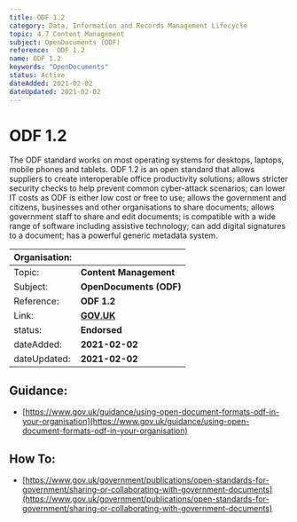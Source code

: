 ```yaml
---
title: ODF 1.2
category: Data, Information and Records Management Lifecycle
topic: 4.7 Content Management
subject: OpenDocuments (ODF)
reference:	ODF 1.2
name: ODF 1.2
keywords: "OpenDocuments"
status: Active
dateAdded: 2021-02-02
dateUpdated: 2021-02-02
---
```


# ODF 1.2

The ODF standard works on most operating systems for desktops, laptops, mobile phones and tablets. ODF 1.2 is an open standard that allows suppliers to create interoperable office productivity solutions; allows stricter security checks to help prevent common cyber-attack scenarios; can lower IT costs as ODF is either low cost or free to use; allows the government and citizens, businesses and other organisations to share documents; allows government staff to share and edit documents; is compatible with a wide range of software including assistive technology; can add digital signatures to a document; has a powerful generic metadata system.

| Organisation: | |
| --- | --- |
| Topic: | **Content Management** | 
| Subject: | **OpenDocuments (ODF)** |
| Reference: | **ODF 1.2** |
| Link: | **[GOV.UK](https://www.gov.uk/government/publications/open-standards-for-government/sharing-or-collaborating-with-government-documents)** |
| status: | **Endorsed** |
| dateAdded: | **2021-02-02** |
| dateUpdated: | **2021-02-02** |


## Guidance:
 - [https://www.gov.uk/guidance/using-open-document-formats-odf-in-your-organisation](https://www.gov.uk/guidance/using-open-document-formats-odf-in-your-organisation)

## How To:
 - [https://www.gov.uk/government/publications/open-standards-for-government/sharing-or-collaborating-with-government-documents](https://www.gov.uk/government/publications/open-standards-for-government/sharing-or-collaborating-with-government-documents)
